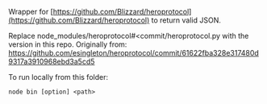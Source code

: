 Wrapper for [https://github.com/Blizzard/heroprotocol](https://github.com/Blizzard/heroprotocol) to return valid JSON.

Replace node_modules/heroprotocol#<commit/heroprotocol.py with the version in this repo. Originally from: https://github.com/esingleton/heroprotocol/commit/61622fba328e317480d9317a3910968ebd3a5cd5

To run locally from this folder:

`node bin [option] <path>`
